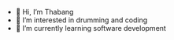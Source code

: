 - 👋 Hi, I’m Thabang
- 👀 I’m interested in drumming and coding 
- 🌱 I’m currently learning software development 


<!---
Thabanglets/Thabanglets is a ✨ special ✨ repository because its `README.md` (this file) appears on your GitHub profile.
You can click the Preview link to take a look at your changes.
--->
